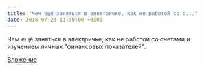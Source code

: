 ```yaml
---
title: "Чем ещё заняться в электричке, как не работой со с..."
date: 2018-07-23 11:30:00 +0300
---
```


Чем ещё заняться в электричке, как не работой со счетами и изучением личных "финансовых показателей".

[Вложение](/assets/vk_photos/2/paKqsyNWmSM.jpg)

